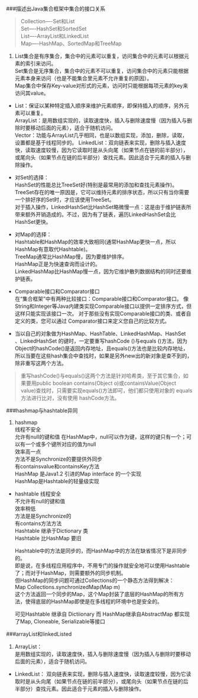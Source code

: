 ###描述出Java集合框架中集合的接口关系
>Collection—-Set和List  
Set—-HashSet和SortedSet  
List—-ArrayList和LinkedList  
Map—-HashMap、SortedMap和TreeMap  


1. List集合是有序集合，集合中的元素可以重复，访问集合中的元素可以根据元素的索引来访问。  
Set集合是无序集合，集合中的元素不可以重复，访问集合中的元素只能根据元素本身来访问（也是不能集合里元素不允许重复的原因）。  
Map集合中保存Key-value对形式的元素，访问时只能根据每项元素的key来访问其value。


- List：保证以某种特定插入顺序来维护元素顺序，即保持插入的顺序，另外元素可以重复。  
ArrayList：是用数组实现的，读取速度快，插入与删除速度慢（因为插入与删除时要移动后面的元素），适合于随机访问。  
Vector：功能与ArrayList几乎相同，也是以数组实现，添加，删除，读取，设置都是基于线程同步的。
LinkedList：双向链表来实现，删除与插入速度快，读取速度较慢，因为它读取时是从头向尾（如果节点在链的前半部分），或尾向头（如果节点在链的后半部分）查找元素。因此适合于元素的插入与删除操作。  

- 对Set的选择：  
HashSet的性能总比TreeSet好(特别是最常用的添加和查找元素操作)。  
TreeSet存在的唯一原因是，它可以维持元素的排序状态，所以只有当你需要一个排好序的Set时，才应该使用TreeSet。  
对于插入操作，LinkedHashSet比HashSet略微慢一点：这是由于维护链表所带来额外开销造成的。不过，因为有了链表，遍历LinkedHashSet会比HashSet更快。  

- 对Map的选择：  
Hashtable和HashMap的效率大致相同(通常HashMap更快一点，所以HashMap有意取代Hashtable)。  
TreeMap通常比HashMap慢，因为要维护排序。  
HashMap正是为快速查询而设计的。  
LinkedHashMap比HashMap慢一点，因为它维护散列数据结构的同时还要维护链表。  

- Comparable接口和Comparator接口    
在“集合框架”中有两种比较接口：Comparable接口和Comparator接口。
像String和Integer等Java内建类实现Comparable接口以提供一定排序方式，但这样只能实现该接口一次。
对于那些没有实现Comparable接口的类、或者自定义的类，您可以通过 Comparator接口来定义您自己的比较方式。  

- 当以自己的对象做为HashMap、HashTable、LinkedHashMap、HashSet 、LinkedHashSet 的键时，一定要重写hashCode ()与equals ()方法，因为Object的hashCode()是返回内存地址，且equals()方法也是比较内存地址，所以当要在这些hash集合中查找时，如果是另外new出的新对象是查不到的，除非重写这两个方法。  

>重写hashCode()与equals()这两个方法是针对哈希类，至于其它集合，如果要用public boolean contains(Object o)或containsValue(Object value)查找时，只需要实现equals()方法即可，他们都只使用对象的 equals方法进行比对，没有使用 hashCode方法。 

###hashmap与hashtable异同

1. hashmap  
	线程不安全  
	允许有null的键和值 在HashMap中，null可以作为键，这样的键只有一个；可以有一个或多个键所对应的值为null  
	效率高一点  
	方法不是Synchronize的要提供外同步  
	有containsvalue和containsKey方法  
	HashMap 是Java1.2 引进的Map interface 的一个实现  
	HashMap是Hashtable的轻量级实现  

- hashtable
	线程安全  
	不允许有null的键和值  
	效率稍低    
	方法是是Synchronize的  
	有contains方法方法  
	Hashtable 继承于Dictionary 类  
	Hashtable 比HashMap 要旧  
	 
	Hashtable中的方法是同步的，而HashMap中的方法在缺省情况下是非同步的。  
	即是说，在多线程应用程序中，不用专门的操作就安全地可以使用Hashtable了；而对于HashMap，则需要额外的同步机制。  
	但HashMap的同步问题可通过Collections的一个静态方法得到解决：  
	Map Collections.synchronizedMap(Map m)  
	这个方法返回一个同步的Map，这个Map封装了底层的HashMap的所有方法，使得底层的HashMap即使是在多线程的环境中也是安全的。  

	可见Hashtable 继承自 Dictiionary 而 HashMap继承自AbstractMap 都实现了Map,   Cloneable, Serializable等接口  

###arrayList和linkedListed 
1. ArrayList：  
	是用数组实现的，读取速度快，插入与删除速度慢（因为插入与删除时要移动后面的元素），适合于随机访问。      
- LinkedList：
	双向链表来实现，删除与插入速度快，读取速度较慢，因为它读取时是从头向尾（如果节点在链的前半部分），或尾向头（如果节点在链的后半部分）查找元素。因此适合于元素的插入与删除操作。     